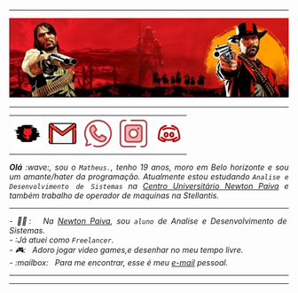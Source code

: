 -----

<div align="center">
<img alt="Header" src="https://github.com/Dnizdj/Dnizdj/blob/main/img/Imagem1.jpg"/>
</div>

-----

<div align="center">
<table>
<tr>
 <td align="center" colspan="11"></td>
</tr> 
<tr>
<td><a href="https://github.com/matheus11111119" target="_blank"><img src="https://github.com/Dnizdj/Dnizdj/blob/main/img/social.png" width="50px" height="50px"/></a>
</td>
<td><a href="mailto:matheus.n.guimaraes117@gmail.com" target="_blank"><img src="https://github.com/Dnizdj/Dnizdj/blob/main/img/gmail.png" width="50px" height="50px"/></a>
</td>
<td><a href="https://wa.me/5531984602679" target="_blank"><img src="https://github.com/Dnizdj/Dnizdj/blob/main/img/whatsapp.png" width="50px" height="50px"/></a>
</td>
<td><a href="https://www.instagram.com/matheus_n119/" target="_blank"><img src="https://github.com/Dnizdj/Dnizdj/blob/main/img/instagram.png" width="50px" height="50px"/></a>
</td>
<td><a href="https://discordapp.com/users/miranha117" target="_blank"><img src="https://github.com/Dnizdj/Dnizdj/blob/main/img/discor%20image.png" width="50px" height="50px"/></a>
</td>
</tr>
<tr>
 <td align="center" colspan="11"></td>
</tr> 
</table>

</div>
<div align="justify">
<i><b>Olá</b> :wave:, sou o <code>Matheus.</code>, tenho 19 anos, moro em Belo horizonte e sou um amante/hater da programação. Atualmente estou estudando <code>Analise e Desenvolvimento de Sistemas</code> na <a href="https://newtonpaiva.br/" target="_blank">Centro Universitário Newton Paiva</a> e também trabalho de operador de maquinas na Stellantis.
</div>

-----

<div>
<div>




<div align="justify">
<p> 
- 👨‍🎓: &nbsp; Na <a href="https://newtonpaiva.br/" target="_blank">Newton Paiva</a>, sou <code>aluno</code> de Analise e Desenvolvimento de Sistemas. <br />
- :Já atuei como <code>Freelancer</code>.<br />
- 🎮: &nbsp; Adoro jogar video games,e desenhar no meu tempo livre.<br />
- :mailbox: &nbsp; Para me encontrar, esse é meu <a href="mailto:matheus.n.guimaraes117@gmail.com" target="_blank">e-mail</a> pessoal.<br />
</p>
</div>
</div>

-----



<div>

</div>

-----
